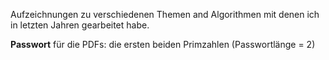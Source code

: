 Aufzeichnungen zu verschiedenen Themen and Algorithmen mit denen ich in letzten Jahren gearbeitet habe. <br>

**Passwort** für die PDFs: die ersten beiden Primzahlen (Passwortlänge = 2)
